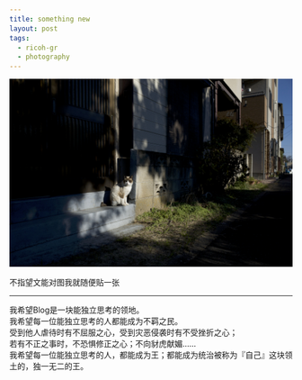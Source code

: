 ```yaml
---
title: something new
layout: post
tags:
  - ricoh-gr
  - photography
---
```


![cat](/media/files/2015/03/16/cat.jpg)

不指望文能对图我就随便贴一张

---

我希望Blog是一块能独立思考的领地。  
我希望每一位能独立思考的人都能成为不羁之民。   
受到他人虐待时有不屈服之心，受到灾恶侵袭时有不受挫折之心；   
若有不正之事时，不恐惧修正之心；不向豺虎献媚……   
我希望每一位能独立思考的人，都能成为王；都能成为统治被称为『自己』这块领土的，独一无二的王。  